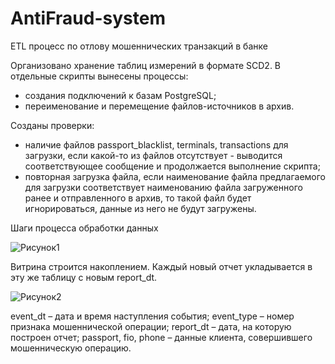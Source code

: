 # AntiFraud-system
ETL процесс по отлову мошеннических транзакций  в банке

Организовано хранение таблиц измерений в формате SCD2.
В отдельные скрипты вынесены процессы:
  - создания подключений к базам PostgreSQL;
  - переименование и перемещение файлов-источников в архив.

Созданы проверки:
  - наличие файлов passport_blacklist, terminals, transactions для загрузки, если какой-то из файлов отсутствует - выводится соответствующее 	сообщение и продолжается выполнение скрипта;
  - повторная загрузка файла, если наименование файла предлагаемого для загрузки соответствует наименованию файла загруженного ранее и отправленного в архив, то такой файл будет игнорироваться, данные из него не будут загружены.

Шаги процесса обработки данных

![Рисунок1](https://github.com/MyNameIsAriadna/AntiFraud-system/assets/128482161/d41b385e-2917-4b7a-8a95-fdd32551a88f)

Витрина строится накоплением. Каждый новый отчет укладывается в эту же таблицу с новым report_dt.

![Рисунок2](https://github.com/MyNameIsAriadna/AntiFraud-system/assets/128482161/ddd6b307-1297-4715-81ef-2d6bf730808f)

event_dt – дата и время наступления события;
event_type – номер признака мошеннической операции;
report_dt – дата, на которую построен отчет;
passport, fio, phone – данные клиента, совершившего мошенническую операцию.

